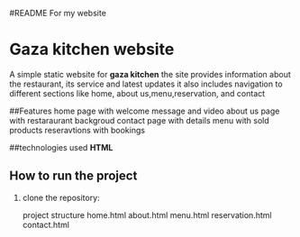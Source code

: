 #README For my website
# Gaza kitchen website
A simple static website for **gaza kitchen** the site provides information about the restaurant, its service and latest updates it also includes navigation to different sections like home, about us,menu,reservation, and contact

##Features 
home page with welcome message and video
about us page with restaraurant backgroud
contact page with details
menu with sold products
reseravtions with bookings

##technologies used 
**HTML**

## How to run the project
1. clone the repository:

   project structure
   home.html
   about.html
   menu.html
   reservation.html
   contact.html
